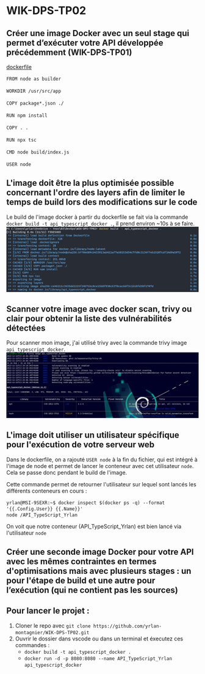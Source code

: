 # WIK-DPS-TP02

## Créer une image Docker avec un seul stage qui permet d’exécuter votre API développée précédemment (WIK-DPS-TP01)
[dockerfile](dockerfile)
```
FROM node as builder

WORKDIR /usr/src/app

COPY package*.json ./

RUN npm install

COPY . .

RUN npx tsc

CMD node build/index.js

USER node
```

## L'image doit être la plus optimisée possible concernant l'ordre des layers afin de limiter le temps de build lors des modifications sur le code
Le build de l'image docker à partir du dockerfile se fait via la commande `docker build -t api_typescript_docker .`, il prend environ ~10s à se faire.
    ![Build_Image](/img/build_image.png)

## Scanner votre image avec docker scan, trivy ou clair pour obtenir la liste des vulnérabilités détectées
Pour scanner mon image, j'ai utilisé trivy avec la commande trivy image `api_typescript_docker`.
    ![Trivy](./img/Trivy.png)

## L'image doit utiliser un utilisateur spécifique pour l'exécution de votre serveur web
Dans le dockerfile, on a rajouté `USER node` à la fin du fichier, qui est intégré à l'image de node et permet de lancer le conteneur avec cet utilisateur `node`.
Cela se passe donc pendant le build de l'image.

Cette commande permet de retourner l'utilisateur sur lequel sont lancés les différents conteneurs en cours :
```
yrlan@MSI-9SEXR:~$ docker inspect $(docker ps -q) --format '{{.Config.User}} {{.Name}}'
node /API_TypeScript_Yrlan
```
On voit que notre conteneur (API_TypeScript_Yrlan) est bien lancé via l'utilisateur `node`

## Créer une seconde image Docker pour votre API avec les mêmes contraintes en termes d'optimisations mais avec plusieurs stages : un pour l'étape de build et une autre pour l’exécution (qui ne contient pas les sources)

## Pour lancer le projet :
1. Cloner le repo avec `git clone https://github.com/yrlan-montagnier/WIK-DPS-TP02.git`
2. Ouvrir le dossier dans vscode ou dans un terminal et éxecutez ces commandes :
    - `docker build -t api_typescript_docker .`
    - `docker run -d -p 8080:8080 --name API_TypeScript_Yrlan api_typescript_docker`